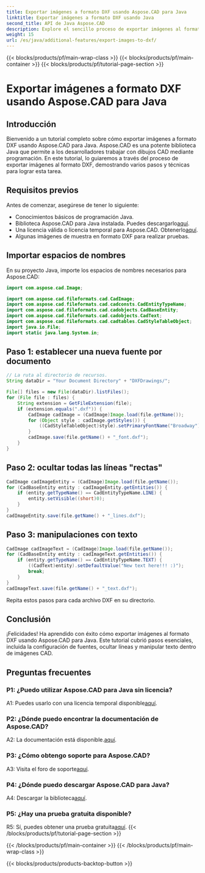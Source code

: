 ```yaml
---
title: Exportar imágenes a formato DXF usando Aspose.CAD para Java
linktitle: Exportar imágenes a formato DXF usando Java
second_title: API de Java Aspose.CAD
description: Explore el sencillo proceso de exportar imágenes al formato DXF utilizando Aspose.CAD para Java. Guía paso a paso, preguntas frecuentes y más.
weight: 15
url: /es/java/additional-features/export-images-to-dxf/
---
```


{{< blocks/products/pf/main-wrap-class >}}
{{< blocks/products/pf/main-container >}}
{{< blocks/products/pf/tutorial-page-section >}}

# Exportar imágenes a formato DXF usando Aspose.CAD para Java

## Introducción

Bienvenido a un tutorial completo sobre cómo exportar imágenes a formato DXF usando Aspose.CAD para Java. Aspose.CAD es una potente biblioteca Java que permite a los desarrolladores trabajar con dibujos CAD mediante programación. En este tutorial, lo guiaremos a través del proceso de exportar imágenes al formato DXF, demostrando varios pasos y técnicas para lograr esta tarea.

## Requisitos previos

Antes de comenzar, asegúrese de tener lo siguiente:

- Conocimientos básicos de programación Java.
-  Biblioteca Aspose.CAD para Java instalada. Puedes descargarlo[aquí](https://releases.aspose.com/cad/java/).
- Una licencia válida o licencia temporal para Aspose.CAD. Obtenerlo[aquí](https://purchase.aspose.com/temporary-license/).
- Algunas imágenes de muestra en formato DXF para realizar pruebas.

## Importar espacios de nombres

En su proyecto Java, importe los espacios de nombres necesarios para Aspose.CAD:

```java
import com.aspose.cad.Image;

import com.aspose.cad.fileformats.cad.CadImage;
import com.aspose.cad.fileformats.cad.cadconsts.CadEntityTypeName;
import com.aspose.cad.fileformats.cad.cadobjects.CadBaseEntity;
import com.aspose.cad.fileformats.cad.cadobjects.CadText;
import com.aspose.cad.fileformats.cad.cadtables.CadStyleTableObject;
import java.io.File;
import static java.lang.System.in;
```

## Paso 1: establecer una nueva fuente por documento

```java
// La ruta al directorio de recursos.
String dataDir = "Your Document Directory" + "DXFDrawings/";

File[] files = new File(dataDir).listFiles();
for (File file : files) {
    String extension = GetFileExtension(file);
    if (extension.equals(".dxf")) {
        CadImage cadImage = (CadImage)Image.load(file.getName());
        for (Object style : cadImage.getStyles()) {
            ((CadStyleTableObject)style).setPrimaryFontName("Broadway");
        }
        cadImage.save(file.getName() + "_font.dxf");
    }
}
```

## Paso 2: ocultar todas las líneas "rectas"

```java
CadImage cadImageEntity = (CadImage)Image.load(file.getName());
for (CadBaseEntity entity : cadImageEntity.getEntities()) {
    if (entity.getTypeName() == CadEntityTypeName.LINE) {
        entity.setVisible((short)0);
    }
}
cadImageEntity.save(file.getName() + "_lines.dxf");
```

## Paso 3: manipulaciones con texto

```java
CadImage cadImageText = (CadImage)Image.load(file.getName());
for (CadBaseEntity entity : cadImageText.getEntities()) {
    if (entity.getTypeName() == CadEntityTypeName.TEXT) {
        ((CadText)entity).setDefaultValue("New text here!!! :)");
        break;
    }
}
cadImageText.save(file.getName() + "_text.dxf");
```

Repita estos pasos para cada archivo DXF en su directorio.

## Conclusión

¡Felicidades! Ha aprendido con éxito cómo exportar imágenes al formato DXF usando Aspose.CAD para Java. Este tutorial cubrió pasos esenciales, incluida la configuración de fuentes, ocultar líneas y manipular texto dentro de imágenes CAD.

## Preguntas frecuentes

### P1: ¿Puedo utilizar Aspose.CAD para Java sin licencia?

 A1: Puedes usarlo con una licencia temporal disponible[aquí](https://purchase.aspose.com/temporary-license/).

### P2: ¿Dónde puedo encontrar la documentación de Aspose.CAD?

 A2: La documentación está disponible.[aquí](https://reference.aspose.com/cad/java/).

### P3: ¿Cómo obtengo soporte para Aspose.CAD?

 A3: Visita el foro de soporte[aquí](https://forum.aspose.com/c/cad/19).

### P4: ¿Dónde puedo descargar Aspose.CAD para Java?

 A4: Descargar la biblioteca[aquí](https://releases.aspose.com/cad/java/).

### P5: ¿Hay una prueba gratuita disponible?

 R5: Sí, puedes obtener una prueba gratuita[aquí](https://releases.aspose.com/).
{{< /blocks/products/pf/tutorial-page-section >}}

{{< /blocks/products/pf/main-container >}}
{{< /blocks/products/pf/main-wrap-class >}}

{{< blocks/products/products-backtop-button >}}
